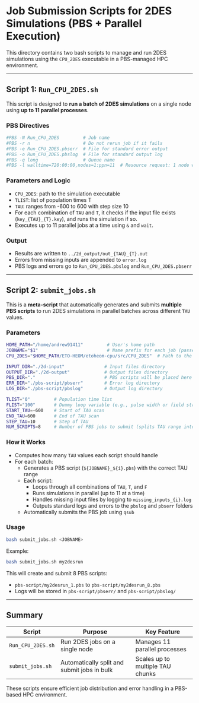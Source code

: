 # Job Submission Scripts for 2DES Simulations (PBS + Parallel Execution)

This directory contains two bash scripts to manage and run 2DES simulations using the `CPU_2DES` executable in a PBS-managed HPC environment.

---

## Script 1: `Run_CPU_2DES.sh`

This script is designed to **run a batch of 2DES simulations** on a single node using **up to 11 parallel processes**.

### PBS Directives

```bash
#PBS -N Run_CPU_2DES         # Job name
#PBS -r n                    # Do not rerun job if it fails
#PBS -e Run_CPU_2DES.pbserr  # File for standard error output
#PBS -o Run_CPU_2DES.pbslog  # File for standard output log
#PBS -q long                 # Queue name
#PBS -l walltime=720:00:00,nodes=1:ppn=11  # Resource request: 1 node with 11 processors
```

### Parameters and Logic

- `CPU_2DES`: path to the simulation executable
- `TLIST`: list of population times T
- `TAU`: ranges from -600 to 600 with step size 10
- For each combination of `TAU` and `T`, it checks if the input file exists (`key_{TAU}_{T}.key`), and runs the simulation if so.
- Executes up to 11 parallel jobs at a time using `&` and `wait`.

### Output

- Results are written to `../2d_output/out_{TAU}_{T}.out`
- Errors from missing inputs are appended to `error.log`
- PBS logs and errors go to `Run_CPU_2DES.pbslog` and `Run_CPU_2DES.pbserr`

---

## Script 2: `submit_jobs.sh`

This is a **meta-script** that automatically generates and submits **multiple PBS scripts** to run 2DES simulations in parallel batches across different `TAU` values.

### Parameters

```bash
HOME_PATH="/home/andrew91411"         # User's home path
JOBNAME="$1"                          # Name prefix for each job (passed as script argument)
CPU_2DES="$HOME_PATH/ETO-HEOM/etoheom-cpu/src/CPU_2DES"  # Path to the simulation executable

INPUT_DIR="./2d-input"               # Input files directory
OUTPUT_DIR="./2d-output"             # Output files directory
PBS_DIR="."                          # PBS scripts will be placed here
ERR_DIR="./pbs-script/pbserr"        # Error log directory
LOG_DIR="./pbs-script/pbslog"        # Output log directory
```

```bash
TLIST="0"         # Population time list
FLIST="100"       # Dummy loop variable (e.g., pulse width or field strength)
START_TAU=-600    # Start of TAU scan
END_TAU=600       # End of TAU scan
STEP_TAU=10       # Step of TAU
NUM_SCRIPTS=8     # Number of PBS jobs to submit (splits TAU range into 8 parts)
```

### How it Works

- Computes how many `TAU` values each script should handle
- For each batch:
  - Generates a PBS script (`${JOBNAME}_${i}.pbs`) with the correct TAU range
  - Each script:
    - Loops through all combinations of `TAU`, `T`, and `F`
    - Runs simulations in parallel (up to 11 at a time)
    - Handles missing input files by logging to `missing_inputs_{i}.log`
    - Outputs standard logs and errors to the `pbslog` and `pbserr` folders
  - Automatically submits the PBS job using `qsub`

### Usage

```bash
bash submit_jobs.sh <JOBNAME>
```

Example:

```bash
bash submit_jobs.sh my2desrun
```

This will create and submit 8 PBS scripts:
- `pbs-script/my2desrun_1.pbs` to `pbs-script/my2desrun_8.pbs`
- Logs will be stored in `pbs-script/pbserr/` and `pbs-script/pbslog/`

---

## Summary

| Script            | Purpose                                     | Key Feature                          |
|-------------------|---------------------------------------------|---------------------------------------|
| `Run_CPU_2DES.sh` | Run 2DES jobs on a single node              | Manages 11 parallel processes         |
| `submit_jobs.sh`  | Automatically split and submit jobs in bulk | Scales up to multiple TAU chunks     |

These scripts ensure efficient job distribution and error handling in a PBS-based HPC environment.

